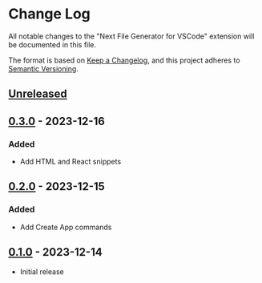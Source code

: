# Change Log

All notable changes to the "Next File Generator for VSCode" extension will be documented in this file.

The format is based on [Keep a Changelog](https://keepachangelog.com/en/1.0.0/),
and this project adheres to [Semantic Versioning](https://semver.org/spec/v2.0.0.html).

## [Unreleased]

## [0.3.0] - 2023-12-16

### Added

- Add HTML and React snippets

## [0.2.0] - 2023-12-15

### Added

- Add Create App commands

## [0.1.0] - 2023-12-14

- Initial release

[unreleased]: https://github.com/ManuelGil/vscode-nextjs-generator/compare/v0.3.0...HEAD
[0.3.0]: https://github.com/ManuelGil/vscode-nextjs-generator/compare/v0.2.0...v0.3.0
[0.2.0]: https://github.com/ManuelGil/vscode-nextjs-generator/compare/v0.1.0...v0.2.0
[0.1.0]: https://github.com/ManuelGil/vscode-nextjs-generator/releases/tag/v0.1.0
